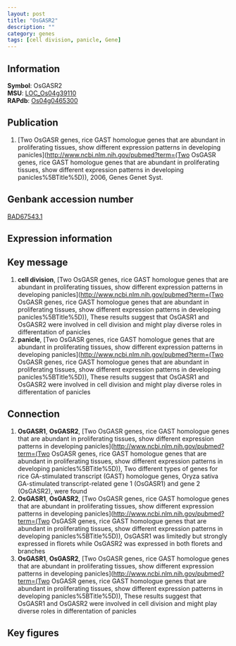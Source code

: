 ```yaml
---
layout: post
title: "OsGASR2"
description: ""
category: genes
tags: [cell division, panicle, Gene]
---
```


## Information
__Symbol__: OsGASR2  
__MSU__: [LOC_Os04g39110](http://rice.plantbiology.msu.edu/cgi-bin/ORF_infopage.cgi?orf=LOC_Os04g39110)  
__RAPdb__: [Os04g0465300](http://rapdb.dna.affrc.go.jp/viewer/gbrowse_details/irgsp1?name=Os04g0465300)  

## Publication
1. [Two OsGASR genes, rice GAST homologue genes that are abundant in proliferating tissues, show different expression patterns in developing panicles](http://www.ncbi.nlm.nih.gov/pubmed?term=(Two OsGASR genes, rice GAST homologue genes that are abundant in proliferating tissues, show different expression patterns in developing panicles%5BTitle%5D)), 2006, Genes Genet Syst.

## Genbank accession number
[BAD67543.1](http://www.ncbi.nlm.nih.gov/nuccore/BAD67543.1)

## Expression information

## Key message
1. __cell division__, [Two OsGASR genes, rice GAST homologue genes that are abundant in proliferating tissues, show different expression patterns in developing panicles](http://www.ncbi.nlm.nih.gov/pubmed?term=(Two OsGASR genes, rice GAST homologue genes that are abundant in proliferating tissues, show different expression patterns in developing panicles%5BTitle%5D)),  These results suggest that OsGASR1 and OsGASR2 were involved in cell division and might play diverse roles in differentation of panicles
2. __panicle__, [Two OsGASR genes, rice GAST homologue genes that are abundant in proliferating tissues, show different expression patterns in developing panicles](http://www.ncbi.nlm.nih.gov/pubmed?term=(Two OsGASR genes, rice GAST homologue genes that are abundant in proliferating tissues, show different expression patterns in developing panicles%5BTitle%5D)),  These results suggest that OsGASR1 and OsGASR2 were involved in cell division and might play diverse roles in differentation of panicles

## Connection
1. __OsGASR1__, __OsGASR2__, [Two OsGASR genes, rice GAST homologue genes that are abundant in proliferating tissues, show different expression patterns in developing panicles](http://www.ncbi.nlm.nih.gov/pubmed?term=(Two OsGASR genes, rice GAST homologue genes that are abundant in proliferating tissues, show different expression patterns in developing panicles%5BTitle%5D)), Two different types of genes for rice GA-stimulated transcript (GAST) homologue genes, Oryza sativa GA-stimulated transcript-related gene 1 (OsGASR1) and gene 2 (OsGASR2), were found
2. __OsGASR1__, __OsGASR2__, [Two OsGASR genes, rice GAST homologue genes that are abundant in proliferating tissues, show different expression patterns in developing panicles](http://www.ncbi.nlm.nih.gov/pubmed?term=(Two OsGASR genes, rice GAST homologue genes that are abundant in proliferating tissues, show different expression patterns in developing panicles%5BTitle%5D)),  OsGASR1 was limitedly but strongly expressed in florets while OsGASR2 was expressed in both florets and branches
3. __OsGASR1__, __OsGASR2__, [Two OsGASR genes, rice GAST homologue genes that are abundant in proliferating tissues, show different expression patterns in developing panicles](http://www.ncbi.nlm.nih.gov/pubmed?term=(Two OsGASR genes, rice GAST homologue genes that are abundant in proliferating tissues, show different expression patterns in developing panicles%5BTitle%5D)),  These results suggest that OsGASR1 and OsGASR2 were involved in cell division and might play diverse roles in differentation of panicles

## Key figures


